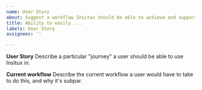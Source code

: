 ```yaml
---
name: User Story
about: Suggest a workflow Insitux should be able to achieve and support
title: Ability to easily ...
labels: User Story
assignees: ''

---
```


**User Story**
Describe a particular "journey" a user should be able to use Insitux in.

**Current workflow**
Describe the current workflow a user would have to take to do this, and why it's subpar.
